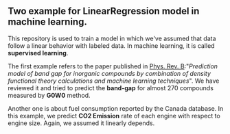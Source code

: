 ## Two example for **LinearRegression** model in machine learning.

This repository is used to train a model in which we've  assumed that data follow a linear behavior with labeled data. In machine learning, it is called **supervised learning**.

The first example refers to the paper published in [Phys. Rev. B](https://journals.aps.org/prb/abstract/10.1103/PhysRevB.93.115104):"_Prediction model of band gap for inorganic compounds by combination of
density functional theory calculations and machine learning techniques_". 
We have reviewed it and tried to predict the **band-gap** for almost 270 compounds measured by **G0W0** method. 

Another one is about fuel consumption reported by the Canada database. In this example, we predict **CO2 Emission** rate of each engine with respect to engine size. 
Again, we assumed it linearly depends. 
